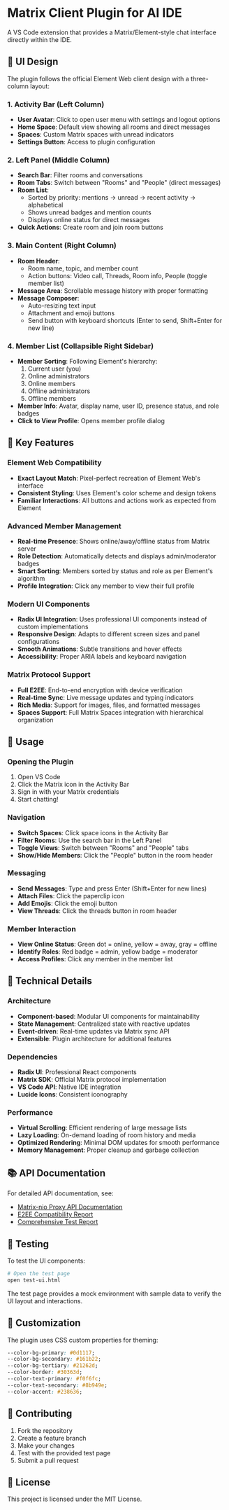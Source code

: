 # Matrix Client Plugin for AI IDE

A VS Code extension that provides a Matrix/Element-style chat interface directly within the IDE.

## 🎨 UI Design

The plugin follows the official Element Web client design with a three-column layout:

### 1. Activity Bar (Left Column)
- **User Avatar**: Click to open user menu with settings and logout options
- **Home Space**: Default view showing all rooms and direct messages
- **Spaces**: Custom Matrix spaces with unread indicators
- **Settings Button**: Access to plugin configuration

### 2. Left Panel (Middle Column)
- **Search Bar**: Filter rooms and conversations
- **Room Tabs**: Switch between "Rooms" and "People" (direct messages)
- **Room List**:
  - Sorted by priority: mentions → unread → recent activity → alphabetical
  - Shows unread badges and mention counts
  - Displays online status for direct messages
- **Quick Actions**: Create room and join room buttons

### 3. Main Content (Right Column)
- **Room Header**:
  - Room name, topic, and member count
  - Action buttons: Video call, Threads, Room info, People (toggle member list)
- **Message Area**: Scrollable message history with proper formatting
- **Message Composer**:
  - Auto-resizing text input
  - Attachment and emoji buttons
  - Send button with keyboard shortcuts (Enter to send, Shift+Enter for new line)

### 4. Member List (Collapsible Right Sidebar)
- **Member Sorting**: Following Element's hierarchy:
  1. Current user (you)
  2. Online administrators
  3. Online members
  4. Offline administrators
  5. Offline members
- **Member Info**: Avatar, display name, user ID, presence status, and role badges
- **Click to View Profile**: Opens member profile dialog

## 🎯 Key Features

### Element Web Compatibility
- **Exact Layout Match**: Pixel-perfect recreation of Element Web's interface
- **Consistent Styling**: Uses Element's color scheme and design tokens
- **Familiar Interactions**: All buttons and actions work as expected from Element

### Advanced Member Management
- **Real-time Presence**: Shows online/away/offline status from Matrix server
- **Role Detection**: Automatically detects and displays admin/moderator badges
- **Smart Sorting**: Members sorted by status and role as per Element's algorithm
- **Profile Integration**: Click any member to view their full profile

### Modern UI Components
- **Radix UI Integration**: Uses professional UI components instead of custom implementations
- **Responsive Design**: Adapts to different screen sizes and panel configurations
- **Smooth Animations**: Subtle transitions and hover effects
- **Accessibility**: Proper ARIA labels and keyboard navigation

### Matrix Protocol Support
- **Full E2EE**: End-to-end encryption with device verification
- **Real-time Sync**: Live message updates and typing indicators
- **Rich Media**: Support for images, files, and formatted messages
- **Spaces Support**: Full Matrix Spaces integration with hierarchical organization

## 🚀 Usage

### Opening the Plugin
1. Open VS Code
2. Click the Matrix icon in the Activity Bar
3. Sign in with your Matrix credentials
4. Start chatting!

### Navigation
- **Switch Spaces**: Click space icons in the Activity Bar
- **Filter Rooms**: Use the search bar in the Left Panel
- **Toggle Views**: Switch between "Rooms" and "People" tabs
- **Show/Hide Members**: Click the "People" button in the room header

### Messaging
- **Send Messages**: Type and press Enter (Shift+Enter for new lines)
- **Attach Files**: Click the paperclip icon
- **Add Emojis**: Click the emoji button
- **View Threads**: Click the threads button in room header

### Member Interaction
- **View Online Status**: Green dot = online, yellow = away, gray = offline
- **Identify Roles**: Red badge = admin, yellow badge = moderator
- **Access Profiles**: Click any member in the member list

## 🔧 Technical Details

### Architecture
- **Component-based**: Modular UI components for maintainability
- **State Management**: Centralized state with reactive updates
- **Event-driven**: Real-time updates via Matrix sync API
- **Extensible**: Plugin architecture for additional features

### Dependencies
- **Radix UI**: Professional React components
- **Matrix SDK**: Official Matrix protocol implementation
- **VS Code API**: Native IDE integration
- **Lucide Icons**: Consistent iconography

### Performance
- **Virtual Scrolling**: Efficient rendering of large message lists
- **Lazy Loading**: On-demand loading of room history and media
- **Optimized Rendering**: Minimal DOM updates for smooth performance
- **Memory Management**: Proper cleanup and garbage collection

## 📚 API Documentation

For detailed API documentation, see:
- [Matrix-nio Proxy API Documentation](../../docs/07-api-design/01-matrix-nio-proxy-api-documentation.md)
- [E2EE Compatibility Report](../../docs/07-api-design/02-e2ee-compatibility-report.md)
- [Comprehensive Test Report](../../docs/07-api-design/03-comprehensive-test-report.md)

## 🧪 Testing

To test the UI components:

```bash
# Open the test page
open test-ui.html
```

The test page provides a mock environment with sample data to verify the UI layout and interactions.

## 🎨 Customization

The plugin uses CSS custom properties for theming:

```css
--color-bg-primary: #0d1117;
--color-bg-secondary: #161b22;
--color-bg-tertiary: #21262d;
--color-border: #30363d;
--color-text-primary: #f0f6fc;
--color-text-secondary: #8b949e;
--color-accent: #238636;
```

## 🤝 Contributing

1. Fork the repository
2. Create a feature branch
3. Make your changes
4. Test with the provided test page
5. Submit a pull request

## 📄 License

This project is licensed under the MIT License.